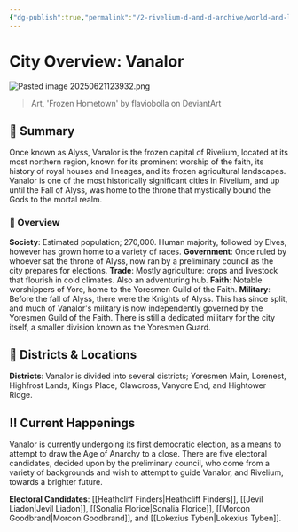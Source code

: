 ```yaml
---
{"dg-publish":true,"permalink":"/2-rivelium-d-and-d-archive/world-and-lore/cities/vanalor/","created":"2025-06-21T12:33:54.754+02:00","updated":"2025-06-21T13:11:23.813+02:00"}
---
```


# City Overview: Vanalor

![Pasted image 20250621123932.png](/img/user/5%20%F0%9F%93%A6%20The%20Back%20Store/Images/Pasted%20image%2020250621123932.png)
> Art, 'Frozen Hometown' by flaviobolla on DeviantArt
## 📃 Summary

Once known as Alyss, Vanalor is the frozen capital of Rivelium, located at its most northern region, known for its prominent worship of the faith, its history of royal houses and lineages, and its frozen agricultural landscapes. Vanalor is one of the most historically significant cities in Rivelium, and up until the Fall of Alyss, was home to the throne that mystically bound the Gods to the mortal realm.
### 🧭 Overview

**Society**: Estimated population; 270,000. Human majority, followed by Elves, however has grown home to a variety of races.
**Government**: Once ruled by whoever sat the throne of Alyss, now ran by a preliminary council as the city prepares for elections.
**Trade**: Mostly agriculture: crops and livestock that flourish in cold climates. Also an adventuring hub.
**Faith**: Notable worshippers of Yore, home to the Yoresmen Guild of the Faith.
**Military**: Before the fall of Alyss, there were the Knights of Alyss. This has since split, and much of Vanalor's military is now independently governed by the Yoresmen Guild of the Faith. There is still a dedicated military for the city itself, a smaller division known as the Yoresmen Guard.
## 📍 Districts & Locations

**Districts**: Vanalor is divided into several districts; Yoresmen Main, Lorenest, Highfrost Lands, Kings Place, Clawcross, Vanyore End, and Hightower Ridge.
## ‼️ Current Happenings

Vanalor is currently undergoing its first democratic election, as a means to attempt to draw the Age of Anarchy to a close. There are five electoral candidates, decided upon by the preliminary council, who come from a variety of backgrounds and wish to attempt to guide Vanalor, and Rivelium, towards a brighter future.

**Electoral Candidates**: [[Heathcliff Finders\|Heathcliff Finders]], [[Jevil Liadon\|Jevil Liadon]], [[Sonalia Florice\|Sonalia Florice]], [[Morcon Goodbrand\|Morcon Goodbrand]], and [[Lokexius Tyben\|Lokexius Tyben]].